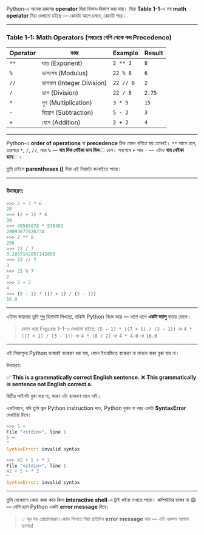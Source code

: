 Python-এ অনেক রকমের **operator** দিয়া হিসাব-নিকাশ করা যায়। নিচে **Table 1-1**-এ সব **math operator** দিয়া দেখানো হইছে — কোনটা আগে চলবে, কোনটা পরে।

---

### Table 1-1: Math Operators (সবচেয়ে বেশি থেকে কম Precedence)

| Operator | কাজ                      | Example   | Result |
| -------- | ------------------------ | --------- | ------ |
| `**`     | ঘাত (Exponent)           | `2 ** 3`  | `8`    |
| `%`      | ভাগশেষ (Modulus)         | `22 % 8`  | `6`    |
| `//`     | ভাগফল (Integer Division) | `22 // 8` | `2`    |
| `/`      | ভাগ (Division)           | `22 / 8`  | `2.75` |
| `*`      | গুণ (Multiplication)     | `3 * 5`   | `15`   |
| `-`      | বিয়োগ (Subtraction)      | `5 - 2`   | `3`    |
| `+`      | যোগ (Addition)           | `2 + 2`   | `4`    |

---

Python-এ **order of operations** বা **precedence** ঠিক যেমন গণিতে হয় তেমনই।
`**` আগে চলে, তারপরে `*`, `/`, `//`, আর `%` — **বাম দিক থেইকা ডান দিক**ে চলে।
সবশেষে `+` আর `-` — এটাও **বাম থেইকা ডান**ে।

তুমি চাইলে **parentheses ()** দিয়া এই নিয়মটা বদলাইতে পারো।

---

### উদাহরণ:

```python
>>> 2 + 3 * 6
20
>>> (2 + 3) * 6
30
>>> 48565878 * 578453
28093077826734
>>> 2 ** 8
256
>>> 23 / 7
3.2857142857142856
>>> 23 // 7
3
>>> 23 % 7
2
>>> 2 + 2
4
>>> (5 - 1) * ((7 + 1) / (3 - 1))
16.0
```

---

এইসব জায়গায় তুমি শুধু হিসাবটা লিখছো, বাকিটা Python নিজে করে — ধাপে ধাপে **একটা ভ্যালু** বানায় ফেলে।

> যেমন ধরো Figure 1-1-এ দেখানো হইছে:
> `(5 - 1) * ((7 + 1) / (3 - 1))`
> → `4 * ((7 + 1) / (3 - 1))`
> → `4 * (8 / 2)`
> → `4 * 4.0`
> → `16.0`

---

এই নিয়মগুলা Python ভাষারই ব্যাকরণ ধরা যায়, যেমন ইংরেজিতে ব্যাকরণ না মানলে বাক্য বুঝা যায় না।

উদাহরণ:

✅ **This is a grammatically correct English sentence.**
❌ **This grammatically is sentence not English correct a.**

দ্বিতীয় লাইনটা বুঝা যায় না, কারণ এটা ব্যাকরণ মানে নাই।

একইভাবে, যদি তুমি ভুল Python instruction দাও, Python বুঝব না আর একটা **SyntaxError** দেখাইয়া দিবে।

```python
>>> 5 +
File "<stdin>", line 1
5 +
^
SyntaxError: invalid syntax

>>> 42 + 5 + * 2
File "<stdin>", line 1
42 + 5 + * 2
^
SyntaxError: invalid syntax
```

---

তুমি যেকোনো কোড কাজ করে কিনা **interactive shell**-এ ট্রাই কইরা দেখতে পারো।
কম্পিউটার ভাঙ্গব না 😄 — বেশি হলে Python একটা **error message** দিবে।

> 💡 বড় বড় প্রোগ্রামাররাও কোড লিখতে গিয়া প্রতিদিন **error message** খায় — এটা একদম নরমাল ব্যাপার!
